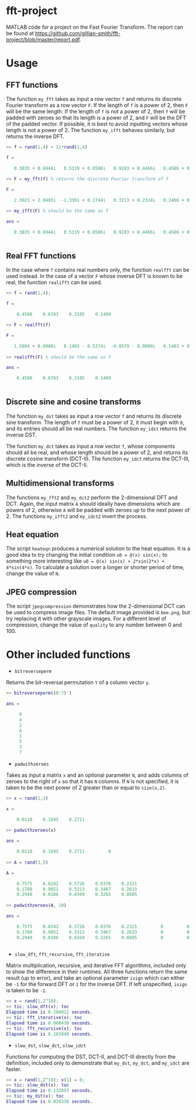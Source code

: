 # fft-project
MATLAB code for a project on the Fast Fourier Transform. The report can be found at https://github.com/gillian-smith/fft-project/blob/master/report.pdf.

# Usage

## FFT functions

The function `my_fft` takes as input a row vector `f` and returns its discrete Fourier transform as a row vector `F`. If the length of `f` is a power of 2, then `F` will be the same length. If the length of `f` is not a power of 2, then `f` will be padded with zeroes so that its length is a power of 2, and `F` will be the DFT of the padded vector. If possible, it is best to avoid inputting vectors whose length is not a power of 2. The function `my_ifft` behaves similarly, but returns the inverse DFT.

```matlab
>> f = rand(1,4) + 1i*rand(1,4)

f =

   0.3835 + 0.6944i   0.5319 + 0.0586i   0.9283 + 0.4466i   0.4586 + 0.8500i
   
>> F = my_fft(f) % returns the discrete Fourier transform of f

F =

   2.3023 + 2.0495i  -1.3361 + 0.1744i   0.3213 + 0.2324i   0.2466 + 0.3210i

>> my_ifft(F) % should be the same as f

ans =

   0.3835 + 0.6944i   0.5319 + 0.0586i   0.9283 + 0.4466i   0.4586 + 0.8500i
   
```

## Real FFT functions

In the case where `f` contains real numbers only, the function `realfft` can be used instead. In the case of a vector `F` whose inverse DFT is known to be real, the function `realifft` can be used.

```matlab
>> f = rand(1,4);

f =

    0.4508    0.6783    0.3105    0.1409

>> F = realfft(f)

F =

   1.5804 + 0.0000i   0.1403 - 0.5374i  -0.0579 - 0.0000i   0.1403 + 0.5374i
   
>> realifft(F) % should be the same as f

ans =

    0.4508    0.6783    0.3105    0.1409
    
```

## Discrete sine and cosine transforms

The function `my_dst` takes as input a row vector `f` and returns its discrete sine transform. The length of `f` must be a power of 2, it must begin with `0`, and its entries should all be real numbers. The function `my_idst` returns the inverse DST.

The function `my_dct` takes as input a row vector `f`, whose components should all be real, and whose length should be a power of 2, and returns its discrete cosine transform (DCT-II). The function `my_idct` returns the DCT-III, which is the inverse of the DCT-II.

## Multidimensional transforms

The functions `my_fft2` and `my_dct2` perform the 2-dimensional DFT and DCT. Again, the input matrix `A` should ideally have dimensions which are powers of 2, otherwise `A` will be padded with zeroes up to the next power of 2. The functions `my_ifft2` and `my_idct2` invert the process.

## Heat equation

The script `heateqn` produces a numerical solution to the heat equation. It is a good idea to try changing the initial condition `u0 = @(x) sin(x);` to something more interesting like `u0 = @(x) sin(x) + 2*sin(2*x) + 4*sin(4*x)`. To calculate a solution over a longer or shorter period of time, change the value of `N`.

## JPEG compression 

The script `jpegcompression` demonstrates how the 2-dimensional DCT can be used to compress image files. The default image provided is `bee.png`, but try replacing it with other grayscale images. For a different level of compression, change the value of `quality` to any number between 0 and 100.

# Other included functions

* `bitreverseperm`

Returns the bit-reversal permutation `Y` of a column vector `y`.

```matlab
>> bitreverseperm((0:7)')

ans =

     0
     4
     2
     6
     1
     5
     3
     7
```

* `padwithzeroes`

Takes as input a matrix `x` and an optional parameter `N`, and adds columns of zeroes to the right of `x` so that it has `N` columns. If `N` is not specified, it is taken to be the next power of 2 greater than or equal to `size(x,2)`.

```matlab
>> x = rand(1,3)

x =

    0.0118    0.1695    0.2711
    
>> padwithzeroes(x)

ans =

    0.0118    0.1695    0.2711         0
    
>> A = rand(3,5)

A =

    0.7575    0.0242    0.5726    0.0376    0.2321
    0.1780    0.9051    0.5313    0.3467    0.2633
    0.2940    0.0186    0.6569    0.3265    0.8605
    
>> padwithzeroes(A, 10)

ans =

    0.7575    0.0242    0.5726    0.0376    0.2321         0         0         0         0         0
    0.1780    0.9051    0.5313    0.3467    0.2633         0         0         0         0         0
    0.2940    0.0186    0.6569    0.3265    0.8605         0         0         0         0         0
    
```

* `slow_dft`, `fft_recursive`, `fft_iterative`

Matrix multiplication, recursive, and iterative FFT algorithms, included only to show the difference in their runtimes. All three functions return the same result (up to error), and take an optional parameter `isign` which can either be `-1` for the forward DFT or `1` for the inverse DFT. If left unspecified, `isign` is taken to be `-1`.

```matlab
>> x = rand(1,2^10);
>> tic; slow_dft(x); toc
Elapsed time is 0.280812 seconds.
>> tic; fft_iterative(x); toc
Elapsed time is 0.008430 seconds.
>> tic; fft_recursive(x); toc
Elapsed time is 0.165848 seconds.

```

* `slow_dst`, `slow_dct`, `slow_idct`

Functions for computing the DST, DCT-II, and DCT-III directly from the definition, included only to demonstrate that `my_dst`, `my_dct`, and `my_idct` are faster.

```matlab
>> x = rand(1,2^10); x(1) = 0;
>> tic; slow_dst(x); toc
Elapsed time is 0.132693 seconds.
>> tic; my_dst(x); toc
Elapsed time is 0.039330 seconds.
```
